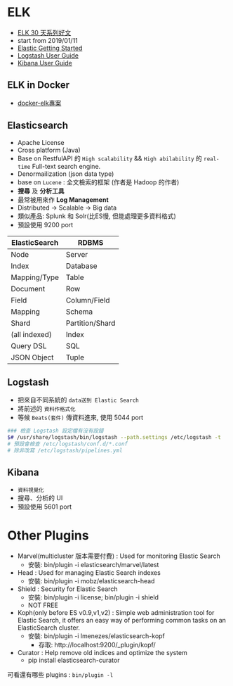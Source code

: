 # ELK

- [ELK 30 天系列好文](https://ithelp.ithome.com.tw/users/20103420/ironman/1046)
- start from 2019/01/11
- [Elastic Getting Started](https://www.elastic.co/guide/en/elastic-stack-get-started/current/index.html)
- [Logstash User Guide](https://www.elastic.co/guide/en/logstash/current/index.html)
- [Kibana User Guide](https://www.elastic.co/guide/en/kibana/current/index.html)

## ELK in Docker

- [docker-elk專案](https://github.com/deviantony/docker-elk)



## Elasticsearch

- Apache License
- Cross platform (Java)
- Base on RestfulAPI 的 `High scalability` && `High abilability` 的 `real-time` Full-text search engine.
- Denormailization (json data type)
- base on `Lucene` : 全文檢索的框架 (作者是 Hadoop 的作者)
- **搜尋** 及 **分析工具**
- 最常被用來作 **Log Management**
- Distributed -> Scalable -> Big data
- 類似產品: Splunk 和 Solr(比ES慢, 但能處理更多資料格式)
- 預設使用 9200 port

ElasticSearch | RDBMS
------------- | ---------
Node          | Server
Index         | Database
Mapping/Type  | Table
Document      | Row
Field         | Column/Field
Mapping       | Schema
Shard         | Partition/Shard
(all indexed) | Index
Query DSL     | SQL
JSON Object   | Tuple




## Logstash

- 把來自不同系統的 `data送到 Elastic Search`
- 將前述的 `資料作格式化`
- 等候 `Beats(套件)` 傳資料進來, 使用 5044 port

```sh
### 檢查 Logstash 設定檔有沒有設錯
$# /usr/share/logstash/bin/logstash --path.settings /etc/logstash -t
# 預設會檢查 /etc/logstash/conf.d/*.conf
# 除非改寫 /etc/logstash/pipelines.yml
```


## Kibana

- `資料視覺化`
- 搜尋、分析的 UI
- 預設使用 5601 port


# Other Plugins

- Marvel(multicluster 版本需要付費) : Used for monitoring Elastic Search
    - 安裝: bin/plugin -i elasticsearch/marvel/latest
- Head   : Used for managing Elastic Search indexes
    - 安裝: bin/plugin -i mobz/elasticsearch-head
- Shield : Security for Elastic Search
    - 安裝: bin/plugin -i license; bin/plugin -i shield
    - NOT FREE
- Koph(only before ES v0.9,v1,v2) : Simple web administration tool for Elastic Search, it offers an easy way of performing common tasks on an ElasticSearch cluster.
    - 安裝: bin/plugin -i lmenezes/elasticsearch-kopf
        - 存取: http://localhost:9200/_plugin/kopf/
- Curator : Help remove old indices and optimize the system
    - pip install elasticsearch-curator

可看還有哪些 plugins : `bin/plugin -l`
